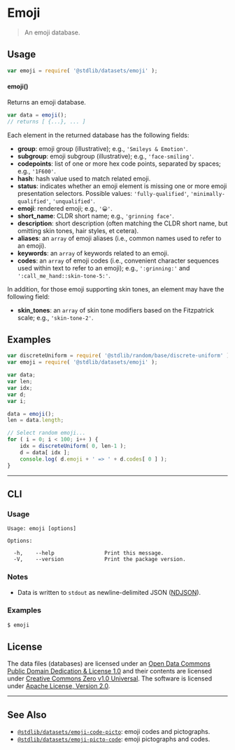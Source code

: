 <!--

@license Apache-2.0

Copyright (c) 2019 The Stdlib Authors.

Licensed under the Apache License, Version 2.0 (the "License");
you may not use this file except in compliance with the License.
You may obtain a copy of the License at

   http://www.apache.org/licenses/LICENSE-2.0

Unless required by applicable law or agreed to in writing, software
distributed under the License is distributed on an "AS IS" BASIS,
WITHOUT WARRANTIES OR CONDITIONS OF ANY KIND, either express or implied.
See the License for the specific language governing permissions and
limitations under the License.

-->

# Emoji

> An emoji database.

<section class="usage">

## Usage

```javascript
var emoji = require( '@stdlib/datasets/emoji' );
```

#### emoji()

Returns an emoji database.

```javascript
var data = emoji();
// returns [ {...}, ... ]
```

Each element in the returned database has the following fields:

-   **group**: emoji group (illustrative); e.g., `'Smileys & Emotion'`.
-   **subgroup**: emoji subgroup (illustrative); e.g., `'face-smiling'`.
-   **codepoints**: list of one or more hex code points, separated by spaces; e.g., `'1F600'`.
-   **hash**: hash value used to match related emoji.
-   **status**: indicates whether an emoji element is missing one or more emoji presentation selectors. Possible values: `'fully-qualified'`, `'minimally-qualified'`, `'unqualified'`.
-   **emoji**: rendered emoji; e.g., `'😀'`.
-   **short_name**: CLDR short name; e.g., `'grinning face'`.
-   **description**: short description (often matching the CLDR short name, but omitting skin tones, hair styles, et cetera).
-   **aliases**: an `array` of emoji aliases (i.e., common names used to refer to an emoji).
-   **keywords**: an `array` of keywords related to an emoji.
-   **codes**: an `array` of emoji codes (i.e., convenient character sequences used within text to refer to an emoji); e.g., `':grinning:'` and `':call_me_hand::skin-tone-5:'`.

In addition, for those emoji supporting skin tones, an element may have the following field:

-   **skin_tones**: an `array` of skin tone modifiers based on the Fitzpatrick scale; e.g., `'skin-tone-2'`.

</section>

<!-- /.usage -->

<section class="examples">

<!-- TODO: more creative example. -->

## Examples

<!-- eslint no-undef: "error" -->

```javascript
var discreteUniform = require( '@stdlib/random/base/discrete-uniform' );
var emoji = require( '@stdlib/datasets/emoji' );

var data;
var len;
var idx;
var d;
var i;

data = emoji();
len = data.length;

// Select random emoji...
for ( i = 0; i < 100; i++ ) {
    idx = discreteUniform( 0, len-1 );
    d = data[ idx ];
    console.log( d.emoji + ' => ' + d.codes[ 0 ] );
}
```

</section>

<!-- /.examples -->

* * *

<section class="cli">

## CLI

<section class="usage">

### Usage

```text
Usage: emoji [options]

Options:

  -h,    --help                Print this message.
  -V,    --version             Print the package version.
```

</section>

<!-- /.usage -->

<section class="notes">

### Notes

-   Data is written to `stdout` as newline-delimited JSON ([NDJSON][ndjson]).

<section class="examples">

### Examples

```bash
$ emoji
```

</section>

<!-- /.examples -->

</section>

<!-- /.cli -->

<!-- <license> -->

## License

The data files (databases) are licensed under an [Open Data Commons Public Domain Dedication & License 1.0][pddl-1.0] and their contents are licensed under [Creative Commons Zero v1.0 Universal][cc0]. The software is licensed under [Apache License, Version 2.0][apache-license].

<!-- </license> -->

<!-- Section for related `stdlib` packages. Do not manually edit this section, as it is automatically populated. -->

<section class="related">

* * *

## See Also

-   <span class="package-name">[`@stdlib/datasets/emoji-code-picto`][@stdlib/datasets/emoji-code-picto]</span><span class="delimiter">: </span><span class="description">emoji codes and pictographs.</span>
-   <span class="package-name">[`@stdlib/datasets/emoji-picto-code`][@stdlib/datasets/emoji-picto-code]</span><span class="delimiter">: </span><span class="description">emoji pictographs and codes.</span>

</section>

<!-- /.related -->

<!-- Section for all links. Make sure to keep an empty line after the `section` element and another before the `/section` close. -->

<section class="links">

[pddl-1.0]: http://opendatacommons.org/licenses/pddl/1.0/

[cc0]: https://creativecommons.org/publicdomain/zero/1.0

[apache-license]: https://www.apache.org/licenses/LICENSE-2.0

[ndjson]: http://specs.frictionlessdata.io/ndjson/

<!-- <related-links> -->

[@stdlib/datasets/emoji-code-picto]: https://github.com/stdlib-js/datasets/tree/main/emoji-code-picto

[@stdlib/datasets/emoji-picto-code]: https://github.com/stdlib-js/datasets/tree/main/emoji-picto-code

<!-- </related-links> -->

</section>

<!-- /.links -->
